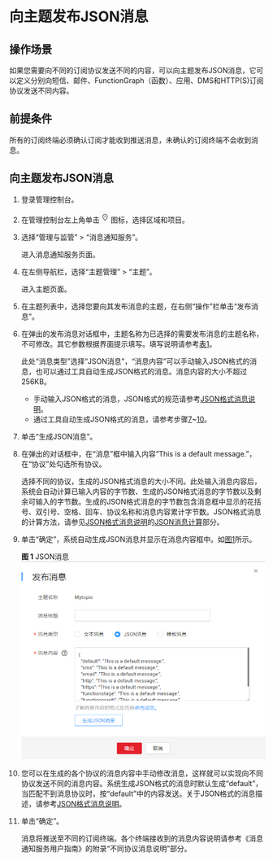 # 向主题发布JSON消息<a name="zh-cn_topic_0044170767"></a>

## 操作场景<a name="section3152890014563"></a>

如果您需要向不同的订阅协议发送不同的内容，可以向主题发布JSON消息，它可以定义分别向短信、邮件、FunctionGraph（函数）、应用、DMS和HTTP\(S\)订阅协议发送不同内容。

## 前提条件<a name="section96171713434"></a>

所有的订阅终端必须确认订阅才能收到推送消息，未确认的订阅终端不会收到消息。

## 向主题发布JSON消息<a name="section48379737125756"></a>

1.  登录管理控制台。
2.  在管理控制台左上角单击![](figures/icon-region.png)图标，选择区域和项目。
3.  选择“管理与监管” \> “消息通知服务”。

    进入消息通知服务页面。

4.  在左侧导航栏，选择“主题管理” \> “主题”。

    进入主题页面。

5.  在主题列表中，选择您要向其发布消息的主题，在右侧“操作”栏单击“发布消息”。
6.  在弹出的发布消息对话框中，主题名称为已选择的需要发布消息的主题名称，不可修改。其它参数根据界面提示填写。填写说明请参考[表1](向主题发布文本消息.md#table616755201736)。

    此处“消息类型”选择“JSON消息”，“消息内容”可以手动输入JSON格式的消息，也可以通过工具自动生成JSON格式的消息。消息内容的大小不超过256KB。

    -   手动输入JSON格式的消息，JSON格式的规范请参考[JSON格式消息说明](JSON格式消息说明.md)。
    -   通过工具自动生成JSON格式的消息，请参考步骤[7](#li59465700211512)\~[10](#li3542952114596)。

7.  <a name="li59465700211512"></a>单击“生成JSON消息”。
8.  在弹出的对话框中，在“消息”框中输入内容“This is a default message.”，在“协议”处勾选所有协议。

    选择不同的协议，生成的JSON格式消息的大小不同。此处输入消息内容后，系统会自动计算已输入内容的字节数、生成的JSON格式消息的字节数以及剩余可输入的字节数。生成的JSON格式消息的字节数包含消息框中显示的花括号、双引号、空格、回车、协议名称和消息内容累计字节数。JSON格式消息的计算方法，请参见[JSON格式消息说明](JSON格式消息说明.md)的[JSON消息计算](JSON格式消息说明.md#section11977745123756)部分。

9.  单击“确定”，系统自动生成JSON消息并显示在消息内容框中。如[图1](#fig121037817209)所示。

    **图 1**  JSON消息<a name="fig121037817209"></a>  
    ![](figures/JSON消息.png "JSON消息")

10. <a name="li3542952114596"></a>您可以在生成的各个协议的消息内容中手动修改消息，这样就可以实现向不同协议发送不同的消息内容。系统生成JSON格式的消息时默认生成“default”，当匹配不到消息协议时，按“default”中的内容发送。关于JSON格式的消息描述，请参考[JSON格式消息说明](JSON格式消息说明.md)。
11. 单击“确定”。

    消息将推送至不同的订阅终端。各个终端接收到的消息内容说明请参考《消息通知服务用户指南》的附录“不同协议消息说明”部分。


